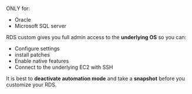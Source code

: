 ONLY for:
- Oracle
- Microsoft SQL server

RDS custom gives you full admin access to the **underlying OS** so you can:
- Configure settings
- install patches
- Enable native features
- Connect to the underlying EC2 with SSH

It is best to **deactivate automation mode** and take a **snapshot** before you customize your RDS.